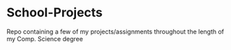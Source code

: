 # School-Projects
Repo containing a few of my projects/assignments throughout the length of my Comp. Science degree
